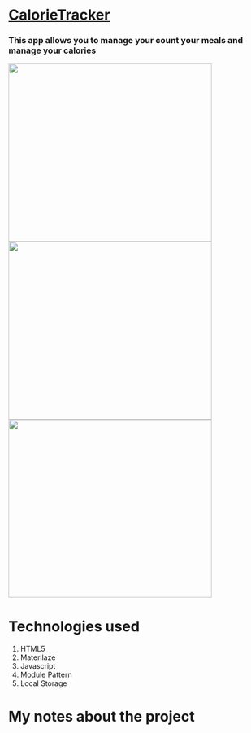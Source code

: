 # [CalorieTracker](https://calorietracker.netlify.com//)

### This app allows you to manage your count your meals and manage your calories

<div float="left">
<img src="https://user-images.githubusercontent.com/38442554/60380494-788f2980-99fb-11e9-83ba-4e748a62a9f7.PNG" width="400px" height="350px">
<img src="https://user-images.githubusercontent.com/38442554/60380499-8d6bbd00-99fb-11e9-9675-a79594cf06d5.PNG" width="400px" height="350px">
</div>

<img src="https://user-images.githubusercontent.com/38442554/60380505-a70d0480-99fb-11e9-90d8-4745e516195e.PNG" width="400px" height="350px">

# Technologies used
1. HTML5
2. Materilaze
3. Javascript
4. Module Pattern
5. Local Storage


# My notes about the project


